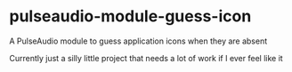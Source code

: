 # pulseaudio-module-guess-icon
A PulseAudio module to guess application icons when they are absent

Currently just a silly little project that needs a lot of work if I ever feel like it
